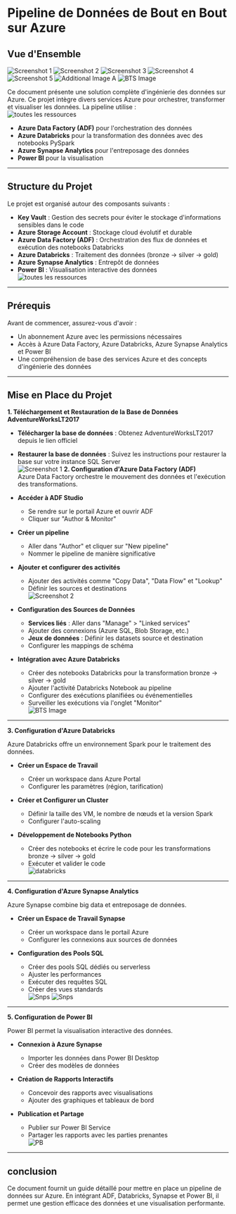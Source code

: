 # Pipeline de Données de Bout en Bout sur Azure 

## Vue d'Ensemble

![Screenshot 1](images/1.png)
![Screenshot 2][def]
![Screenshot 3](images/3.png)
![Screenshot 4](images/4.png)
![Screenshot 5](images/5.png)
![Additional Image A](images/a.png)
![BTS Image](images/bts.png)


Ce document présente une solution complète d'ingénierie des données sur Azure. Ce projet intègre divers services Azure pour orchestrer, transformer et visualiser les données. La pipeline utilise :  
![toutes les ressources](images/9.png)
- **Azure Data Factory (ADF)** pour l'orchestration des données  
- **Azure Databricks** pour la transformation des données avec des notebooks PySpark  
- **Azure Synapse Analytics** pour l'entreposage des données  
- **Power BI** pour la visualisation  

---

## Structure du Projet
Le projet est organisé autour des composants suivants :  

- **Key Vault** : Gestion des secrets pour éviter le stockage d'informations sensibles dans le code  
- **Azure Storage Account** : Stockage cloud évolutif et durable  
- **Azure Data Factory (ADF)** : Orchestration des flux de données et exécution des notebooks Databricks  
- **Azure Databricks** : Traitement des données (bronze → silver → gold)  
- **Azure Synapse Analytics** : Entrepôt de données  
- **Power BI** : Visualisation interactive des données  
![toutes les ressources](images/toutes.png)
---

## Prérequis
Avant de commencer, assurez-vous d'avoir :  

- Un abonnement Azure avec les permissions nécessaires  
- Accès à Azure Data Factory, Azure Databricks, Azure Synapse Analytics et Power BI  
- Une compréhension de base des services Azure et des concepts d'ingénierie des données  

---
## Mise en Place du Projet

**1. Téléchargement et Restauration de la Base de Données AdventureWorksLT2017**  
- **Télécharger la base de données** : Obtenez AdventureWorksLT2017 depuis le lien officiel  
- **Restaurer la base de données** : Suivez les instructions pour restaurer la base sur votre instance SQL Server  
![Screenshot 1](images/1.png)
**2. Configuration d'Azure Data Factory (ADF)**  
Azure Data Factory orchestre le mouvement des données et l'exécution des transformations.  

- **Accéder à ADF Studio**  
  - Se rendre sur le portail Azure et ouvrir ADF  
  - Cliquer sur "Author & Monitor"  

- **Créer un pipeline**  
  - Aller dans "Author" et cliquer sur "New pipeline"  
  - Nommer le pipeline de manière significative  

- **Ajouter et configurer des activités**  
  - Ajouter des activités comme "Copy Data", "Data Flow" et "Lookup"  
  - Définir les sources et destinations  
![Screenshot 2](images/2.png)
- **Configuration des Sources de Données**  
  - **Services liés** : Aller dans "Manage" > "Linked services"  
  - Ajouter des connexions (Azure SQL, Blob Storage, etc.)  
  - **Jeux de données** : Définir les datasets source et destination  
  - Configurer les mappings de schéma  

- **Intégration avec Azure Databricks**  
  - Créer des notebooks Databricks pour la transformation bronze → silver → gold  
  - Ajouter l'activité Databricks Notebook au pipeline  
  - Configurer des exécutions planifiées ou événementielles  
  - Surveiller les exécutions via l'onglet "Monitor"  
![BTS Image](images/bts.png)
---

**3. Configuration d'Azure Databricks**  

Azure Databricks offre un environnement Spark pour le traitement des données.  

- **Créer un Espace de Travail**  
  - Créer un workspace dans Azure Portal  
  - Configurer les paramètres (région, tarification)  

- **Créer et Configurer un Cluster**  
  - Définir la taille des VM, le nombre de nœuds et la version Spark  
  - Configurer l'auto-scaling  

- **Développement de Notebooks Python**  
  - Créer des notebooks et écrire le code pour les transformations bronze → silver → gold  
  - Exécuter et valider le code  
![databricks](images/11.png)
---

**4. Configuration d'Azure Synapse Analytics**  

Azure Synapse combine big data et entreposage de données.  

- **Créer un Espace de Travail Synapse**  
  - Créer un workspace dans le portail Azure  
  - Configurer les connexions aux sources de données  

- **Configuration des Pools SQL**  
  - Créer des pools SQL dédiés ou serverless  
  - Ajuster les performances  
  - Exécuter des requêtes SQL  
  - Créer des vues standards  
![Snps](images/3.png)
![Snps](images/4.png)

---

**5. Configuration de Power BI**  

Power BI permet la visualisation interactive des données.  

- **Connexion à Azure Synapse**  
  - Importer les données dans Power BI Desktop  
  - Créer des modèles de données  

- **Création de Rapports Interactifs**  
  - Concevoir des rapports avec visualisations  
  - Ajouter des graphiques et tableaux de bord  

- **Publication et Partage**  
  - Publier sur Power BI Service  
  - Partager les rapports avec les parties prenantes  
![PB](images/8.png)
---

## conclusion
Ce document fournit un guide détaillé pour mettre en place un pipeline de données sur Azure. En intégrant ADF, Databricks, Synapse et Power BI, il permet une gestion efficace des données et une visualisation performante.  


[def]: images/2.png
